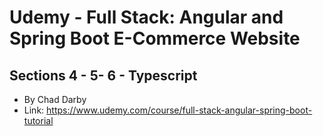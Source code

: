 # Udemy - Full Stack: Angular and Spring Boot E-Commerce Website
## Sections 4 - 5- 6 - Typescript
- By Chad Darby
- Link: https://www.udemy.com/course/full-stack-angular-spring-boot-tutorial
